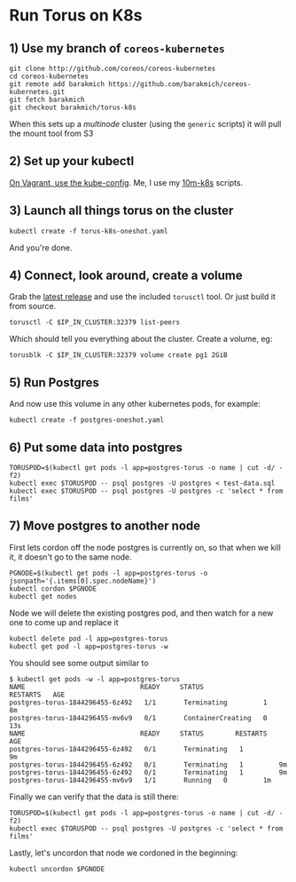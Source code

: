 # Run Torus on K8s

## 1) Use my branch of `coreos-kubernetes`

```
git clone http://github.com/coreos/coreos-kubernetes
cd coreos-kubernetes
git remote add barakmich https://github.com/barakmich/coreos-kubernetes.git
git fetch barakmich
git checkout barakmich/torus-k8s
```

When this sets up a *multinode* cluster (using the `generic` scripts) it will pull the mount tool from S3

## 2) Set up your kubectl

[On Vagrant, use the kube-config](https://coreos.com/kubernetes/docs/latest/kubernetes-on-vagrant.html). Me, I use my [10m-k8s](https://github.com/barakmich/10m-k8s) scripts.

## 3) Launch all things torus on the cluster

```
kubectl create -f torus-k8s-oneshot.yaml
```

And you're done.

## 4) Connect, look around, create a volume

Grab the [latest release](https://github.com/coreos/torus/releases) and use the included `torusctl` tool. Or just build it from source.

```
torusctl -C $IP_IN_CLUSTER:32379 list-peers
```

Which should tell you everything about the cluster. Create a volume, eg:

```
torusblk -C $IP_IN_CLUSTER:32379 volume create pg1 2GiB
```

## 5) Run Postgres

And now use this volume in any other kubernetes pods, for example:

```
kubectl create -f postgres-oneshot.yaml
```

## 6) Put some data into postgres

```
TORUSPOD=$(kubectl get pods -l app=postgres-torus -o name | cut -d/ -f2)
kubectl exec $TORUSPOD -- psql postgres -U postgres < test-data.sql
kubectl exec $TORUSPOD -- psql postgres -U postgres -c 'select * from films'
```

## 7) Move postgres to another node

First lets cordon off the node postgres is currently on, so that when we kill
it, it doesn't go to the same node.
```
PGNODE=$(kubectl get pods -l app=postgres-torus -o jsonpath='{.items[0].spec.nodeName}')
kubectl cordon $PGNODE
kubectl get nodes
```

Node we will delete the existing postgres pod, and then watch for a new one
to come up and replace it
```
kubectl delete pod -l app=postgres-torus
kubectl get pod -l app=postgres-torus -w
```

You should see some output similar to
```
$ kubectl get pods -w -l app=postgres-torus
NAME                             READY     STATUS              RESTARTS   AGE
postgres-torus-1844296455-6z492   1/1       Terminating         1          8m
postgres-torus-1844296455-mv6v9   0/1       ContainerCreating   0          13s
NAME                             READY     STATUS        RESTARTS   AGE
postgres-torus-1844296455-6z492   0/1       Terminating   1          9m
postgres-torus-1844296455-6z492   0/1       Terminating   1         9m
postgres-torus-1844296455-6z492   0/1       Terminating   1         9m
postgres-torus-1844296455-mv6v9   1/1       Running   0         1m
```

Finally we can verify that the data is still there:

```
TORUSPOD=$(kubectl get pods -l app=postgres-torus -o name | cut -d/ -f2)
kubectl exec $TORUSPOD -- psql postgres -U postgres -c 'select * from films'
```

Lastly, let's uncordon that node we cordoned in the beginning:

```
kubectl uncordon $PGNODE
```

